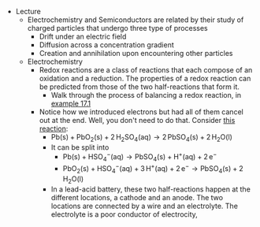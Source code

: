 - Lecture
	- Electrochemistry and Semiconductors are related by their study of charged particles that undergo three type of processes
		- Drift under an electric field
		- Diffusion across a concentration gradient
		- Creation and annihilation upon encountering other particles
	- Electrochemistry
		- Redox reactions are a class of reactions that each compose of an oxidation and a reduction. The properties of a redox reaction can be predicted from those of the two half-reactions that form it.
			- Walk through the process of balancing a redox reaction, in [example 17.1](https://openstax.org/books/chemistry-2e/pages/17-1-review-of-redox-chemistry)
		- Notice how we introduced electrons but had all of them cancel out at the end. Well, you don't need to do that. Consider [this reaction](https://en.wikipedia.org/wiki/Lead%E2%80%93acid_battery):
			- $\mathrm{Pb(s)} + \mathrm{PbO_2(s)} + 2\,\mathrm{H_2SO_4(aq)} \rightarrow 2\,\mathrm{PbSO_4(s)} + 2\,\mathrm{H_2O(l)}$
			- It can be split into
				- $\mathrm{Pb(s)} + \mathrm{HSO_4^{-}(aq)} \rightarrow \mathrm{PbSO_4(s)} + \mathrm{H^{+}(aq)} + 2\,\mathrm{e^{-}}$
				- $\mathrm{PbO_2(s)} + \mathrm{HSO_4^{-}(aq)} + 3\,\mathrm{H^{+}(aq)} + 2\,\mathrm{e^{-}} \rightarrow \mathrm{PbSO_4(s)} + 2\,\mathrm{H_2O(l)}$
			- In a lead-acid battery, these two half-reactions happen at the different locations, a cathode and an anode. The two locations are connected by a wire and an electrolyte. The electrolyte is a poor conductor of electrocity,
